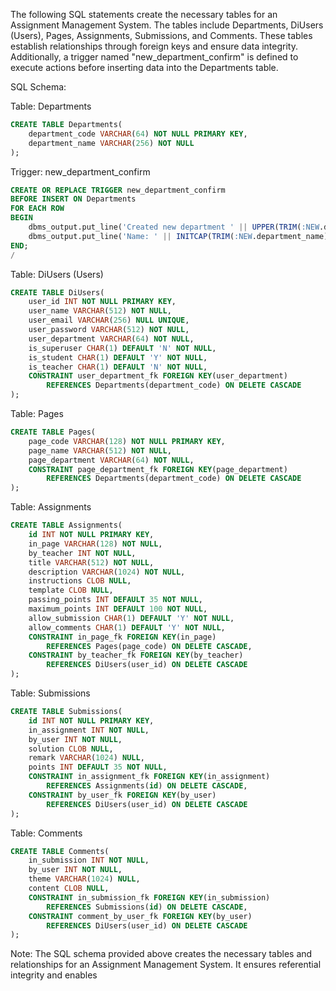 The following SQL statements create the necessary tables for an Assignment Management System. The tables include Departments, DiUsers (Users), Pages, Assignments, Submissions, and Comments. These tables establish relationships through foreign keys and ensure data integrity. Additionally, a trigger named "new_department_confirm" is defined to execute actions before inserting data into the Departments table.

SQL Schema:

Table: Departments

```sql
CREATE TABLE Departments(
    department_code VARCHAR(64) NOT NULL PRIMARY KEY,
    department_name VARCHAR(256) NOT NULL
);
```

Trigger: new_department_confirm

```sql
CREATE OR REPLACE TRIGGER new_department_confirm
BEFORE INSERT ON Departments
FOR EACH ROW
BEGIN
    dbms_output.put_line('Created new department ' || UPPER(TRIM(:NEW.department_code)));
    dbms_output.put_line('Name: ' || INITCAP(TRIM(:NEW.department_name)));
END;
/
```

Table: DiUsers (Users)

```sql
CREATE TABLE DiUsers(
    user_id INT NOT NULL PRIMARY KEY,
    user_name VARCHAR(512) NOT NULL,
    user_email VARCHAR(256) NULL UNIQUE,
    user_password VARCHAR(512) NOT NULL,
    user_department VARCHAR(64) NOT NULL,
    is_superuser CHAR(1) DEFAULT 'N' NOT NULL,
    is_student CHAR(1) DEFAULT 'Y' NOT NULL,
    is_teacher CHAR(1) DEFAULT 'N' NOT NULL,
    CONSTRAINT user_department_fk FOREIGN KEY(user_department)
        REFERENCES Departments(department_code) ON DELETE CASCADE
);
```

Table: Pages

```sql
CREATE TABLE Pages(
    page_code VARCHAR(128) NOT NULL PRIMARY KEY,
    page_name VARCHAR(512) NOT NULL,
    page_department VARCHAR(64) NOT NULL,
    CONSTRAINT page_department_fk FOREIGN KEY(page_department)
        REFERENCES Departments(department_code) ON DELETE CASCADE
);
```

Table: Assignments

```sql
CREATE TABLE Assignments(
    id INT NOT NULL PRIMARY KEY,
    in_page VARCHAR(128) NOT NULL,
    by_teacher INT NOT NULL,
    title VARCHAR(512) NOT NULL,
    description VARCHAR(1024) NOT NULL,
    instructions CLOB NULL,
    template CLOB NULL,
    passing_points INT DEFAULT 35 NOT NULL,
    maximum_points INT DEFAULT 100 NOT NULL,
    allow_submission CHAR(1) DEFAULT 'Y' NOT NULL,
    allow_comments CHAR(1) DEFAULT 'Y' NOT NULL,
    CONSTRAINT in_page_fk FOREIGN KEY(in_page)
        REFERENCES Pages(page_code) ON DELETE CASCADE,
    CONSTRAINT by_teacher_fk FOREIGN KEY(by_teacher)
        REFERENCES DiUsers(user_id) ON DELETE CASCADE
);
```

Table: Submissions

```sql
CREATE TABLE Submissions(
    id INT NOT NULL PRIMARY KEY,
    in_assignment INT NOT NULL,
    by_user INT NOT NULL,
    solution CLOB NULL,
    remark VARCHAR(1024) NULL,
    points INT DEFAULT 35 NOT NULL,
    CONSTRAINT in_assignment_fk FOREIGN KEY(in_assignment)
        REFERENCES Assignments(id) ON DELETE CASCADE,
    CONSTRAINT by_user_fk FOREIGN KEY(by_user)
        REFERENCES DiUsers(user_id) ON DELETE CASCADE
);
```

Table: Comments

```sql
CREATE TABLE Comments(
    in_submission INT NOT NULL,
    by_user INT NOT NULL,
    theme VARCHAR(1024) NULL,
    content CLOB NULL,
    CONSTRAINT in_submission_fk FOREIGN KEY(in_submission)
        REFERENCES Submissions(id) ON DELETE CASCADE,
    CONSTRAINT comment_by_user_fk FOREIGN KEY(by_user)
        REFERENCES DiUsers(user_id) ON DELETE CASCADE
);
```

Note: The SQL schema provided above creates the necessary tables and relationships for an Assignment Management System. It ensures referential integrity and enables
